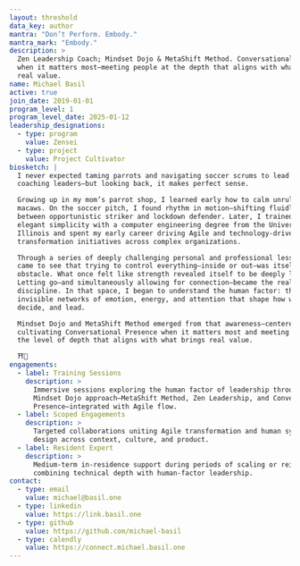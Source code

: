```yaml
---
layout: threshold
data_key: author
mantra: "Don’t Perform. Embody."
mantra_mark: "Embody."
description: >
  Zen Leadership Coach; Mindset Dojo & MetaShift Method. Conversational Presence
  when it matters most—meeting people at the depth that aligns with what brings
  real value.
name: Michael Basil
active: true
join_date: 2019-01-01
program_level: 1
program_level_date: 2025-01-12
leadership_designations:
  - type: program
    value: Zensei
  - type: project
    value: Project Cultivator
biosketch: |
  I never expected taming parrots and navigating soccer scrums to lead me to
  coaching leaders—but looking back, it makes perfect sense.

  Growing up in my mom’s parrot shop, I learned early how to calm unruly
  macaws. On the soccer pitch, I found rhythm in motion—shifting fluidly
  between opportunistic striker and lockdown defender. Later, I trained for
  elegant simplicity with a computer engineering degree from the University of
  Illinois and spent my early career driving Agile and technology-driven
  transformation initiatives across complex organizations.

  Through a series of deeply challenging personal and professional lessons, I
  came to see that trying to control everything—inside or out—was itself the
  obstacle. What once felt like strength revealed itself to be deeply limiting.
  Letting go—and simultaneously allowing for connection—became the real
  discipline. In that space, I began to understand the human factor: the
  invisible networks of emotion, energy, and attention that shape how we relate,
  decide, and lead.

  Mindset Dojo and MetaShift Method emerged from that awareness—centered on
  cultivating Conversational Presence when it matters most and meeting people at
  the level of depth that aligns with what brings real value.

  ⛩️🌿
engagements:
  - label: Training Sessions
    description: >
      Immersive sessions exploring the human factor of leadership through the
      Mindset Dojo approach—MetaShift Method, Zen Leadership, and Conversational
      Presence—integrated with Agile flow.
  - label: Scoped Engagements
    description: >
      Targeted collaborations uniting Agile transformation and human systems
      design across context, culture, and product.
  - label: Resident Expert
    description: >
      Medium-term in-residence support during periods of scaling or reinvention,
      combining technical depth with human-factor leadership.
contact:
  - type: email
    value: michael@basil.one
  - type: linkedin
    value: https://link.basil.one
  - type: github
    value: https://github.com/michael-basil
  - type: calendly
    value: https://connect.michael.basil.one
---
```

